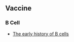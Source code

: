 ## Vaccine

### B Cell 
- [The early history of B cells](https://www.nature.com/articles/nri3801.pdf)
